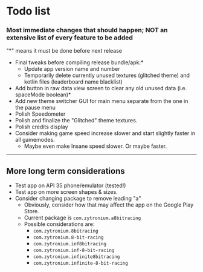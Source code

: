 # Todo list
### Most immediate changes that should happen; **NOT** an extensive list of every feature to be added
"*" means it must be done before next release

- Final tweaks before compiling release bundle/apk:*
  - Update app version name and number
  - Temporarily delete currently unused textures (glitched theme) and kotlin files (leaderboard name blacklist)
- Add button in raw data view screen to clear any old unused data (i.e. spaceMode boolean)*
- Add new theme switcher GUI for main menu separate from the one in the pause menu
- Polish Speedometer
- Polish and finalize the "Glitched" theme textures.
- Polish credits display
- Consider making game speed increase slower and start slightly faster in all gamemodes.
  - Maybe even make Insane speed slower. Or maybe faster.

-----

## More long term considerations
- Test app on API 35 phone/emulator (tested!)
- Test app on more screen shapes & sizes.
- Consider changing package to remove leading "a"
  - Obviously, consider how that may affect the app on the Google Play Store.
  - Current package is `com.zytronium.a8bitracing`
  - Possible considerations are:
    - `com.zytronium.8bitracing`
    - `com.zytronium.8-bit-racing`
    - `com.zytronium.inf8bitracing`
    - `com.zytronium.inf-8-bit-racing`
    - `com.zytronium.infinite8bitracing`
    - `com.zytronium.infinite-8-bit-racing`